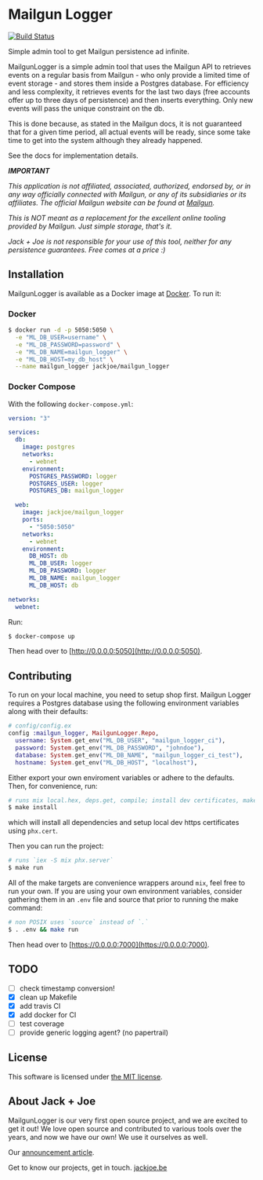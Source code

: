 # Mailgun Logger

[![Build Status](https://travis-ci.com/jackjoe/mailgun_logger.svg?branch=master)](https://travis-ci.com/jackjoe/mailgun_logger)

Simple admin tool to get Mailgun persistence ad infinite.

MailgunLogger is a simple admin tool that uses the Mailgun API to retrieves events on a regular basis from Mailgun - who only provide a limited time of event storage - and stores them inside a Postgres database.
For efficiency and less complexity, it retrieves events for the last two days (free accounts offer up to three days of persistence) and then inserts everything. Only new events will pass the unique constraint on the db.

This is done because, as stated in the Mailgun docs, it is not guaranteed that for a given time period, all actual events will be ready, since some take time to get into the system although they already happened.

See the docs for implementation details.

_**IMPORTANT**_

_This application is not affiliated, associated, authorized, endorsed by, or in any way officially connected with Mailgun, or any of its subsidiaries or its affiliates. The official Mailgun website can be found at [Mailgun](https://mailgun.com)._

_This is NOT meant as a replacement for the excellent online tooling provided by Mailgun. Just simple storage, that's it._

_Jack + Joe is not responsible for your use of this tool, neither for any persistence guarantees. Free comes at a price :)_

## Installation

MailgunLogger is available as a Docker image at [Docker](https://hub.docker.com/r/jackjoe/mailgun_logger). To run it:

### Docker

```bash
$ docker run -d -p 5050:5050 \
  -e "ML_DB_USER=username" \
  -e "ML_DB_PASSWORD=password" \
  -e "ML_DB_NAME=mailgun_logger" \
  -e "ML_DB_HOST=my_db_host" \
  --name mailgun_logger jackjoe/mailgun_logger
```

### Docker Compose

With the following `docker-compose.yml`:

```yml
version: "3"

services:
  db:
    image: postgres
    networks:
      - webnet
    environment:
      POSTGRES_PASSWORD: logger
      POSTGRES_USER: logger
      POSTGRES_DB: mailgun_logger

  web:
    image: jackjoe/mailgun_logger
    ports:
      - "5050:5050"
    networks:
      - webnet
    environment:
      DB_HOST: db
      ML_DB_USER: logger
      ML_DB_PASSWORD: logger
      ML_DB_NAME: mailgun_logger
      ML_DB_HOST: db

networks:
  webnet:
```

Run:

```bash
$ docker-compose up
```

Then head over to [http://0.0.0.0:5050](http://0.0.0.0:5050).

## Contributing

To run on your local machine, you need to setup shop first.
Mailgun Logger requires a Postgres database using the following environment variables along with their defaults:

```elixir
# config/config.ex
config :mailgun_logger, MailgunLogger.Repo,
  username: System.get_env("ML_DB_USER", "mailgun_logger_ci"),
  password: System.get_env("ML_DB_PASSWORD", "johndoe"),
  database: System.get_env("ML_DB_NAME", "mailgun_logger_ci_test"),
  hostname: System.get_env("ML_DB_HOST", "localhost"),
```

Either export your own enviroment variables or adhere to the defaults. Then, for convenience, run:

```bash
# runs mix local.hex, deps.get, compile; install dev certificates, make run (see below)
$ make install
```

which will install all dependencies and setup local dev https certificates using `phx.cert`.

Then you can run the project:
```bash
# runs `iex -S mix phx.server`
$ make run
```

All of the make targets are convenience wrappers around `mix`, feel free to run your own. If you are using your own environment variables, consider gathering them in an `.env` file and source that prior to running the make command:

```bash
# non POSIX uses `source` instead of `.`
$ . .env && make run
```

Then head over to [https://0.0.0.0:7000](https://0.0.0.0:7000).

## TODO

- [ ] check timestamp conversion!
- [x] clean up Makefile
- [x] add travis CI
- [x] add docker for CI
- [ ] test coverage
- [ ] provide generic logging agent? (no papertrail)

## License

This software is licensed under [the MIT license](LICENSE).

## About Jack + Joe

MailgunLogger is our very first open source project, and we are excited to get it out! We love open source and contributed to various tools over the years, and now we have our own! We use it ourselves as well. 

Our [announcement article](https://jackjoe.be/articles/mailgun-logger).

Get to know our projects, get in touch. [jackjoe.be](https://jackjoe.be)
